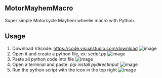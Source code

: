 ## MotorMayhemMacro

Super simple Motorcycle Mayhem wheelie macro with Python.

## Usage

1. Download VScode: https://code.visualstudio.com/download
  ![image](https://github.com/eeoms/MotorMayhemMacro/assets/96942190/a322f0a5-f065-4092-8cb9-fd47f2c3cd00)
3. Open it and create a python file, ex: *script.py*
  ![image](https://github.com/eeoms/MotorMayhemMacro/assets/96942190/453c270c-0d2c-4164-970f-2303552fe91b)
4. Paste all python code into file
  ![image](https://github.com/eeoms/MotorMayhemMacro/assets/96942190/f466d76a-cb48-4f6b-893b-279fa45decaa)
5. Open a terminal and paste: *pip install pydirectinput*
  ![image](https://github.com/eeoms/MotorMayhemMacro/assets/96942190/b26fc29f-e2ce-4529-b1bc-d260c5842cb1)
6. Run the python script with the icon in the top right
  ![image](https://github.com/eeoms/MotorMayhemMacro/assets/96942190/fd55a06c-4ce3-4910-9904-957d9e18e013)


